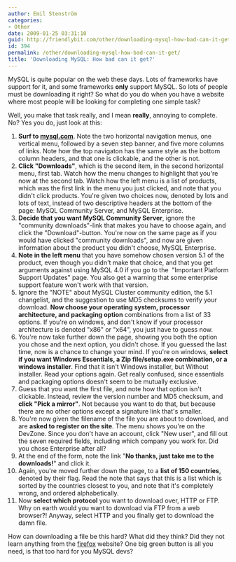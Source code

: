 ```yaml
---
author: Emil Stenström
categories:
- Other
date: 2009-01-25 03:31:10
guid: http://friendlybit.com/other/downloading-mysql-how-bad-can-it-get/
id: 394
permalink: /other/downloading-mysql-how-bad-can-it-get/
title: 'Downloading MySQL: How bad can it get?'
---
```


MySQL is quite popular on the web these days. Lots of frameworks have support for it, and some frameworks **only** support MySQL. So lots of people must be downloading it right? So what do you do when you have a website where most people will be looking for completing one simple task?

Well, you make that task really, and I mean **really**, annoying to complete. No? Yes you do, just look at this:

  1. **Surf to [mysql.com](http://mysql.com)**. Note the two horizontal navigation menus, one vertical menu, followed by a seven step banner, and five more columns of links. Note how the top navigaton has the same style as the bottom column headers, and that one is clickable, and the other is not.
  2. **Click "Downloads"**, which is the second item, in the second horizontal menu, first tab. Watch how the menu changes to highlight that you're now at the second tab. Watch how the left menu is a list of products, which was the first link in the menu you just clicked, and note that you didn't click products. You're given two choices now, denoted by lots and lots of text, instead of two descriptive headers at the bottom of the page: MySQL Community Server, and MySQL Enterprise.
  3. **Decide that you want MySQL Community Server**, ignore the "community downloads"-link that makes you have to choose again, and click the "Download"-button. You're now on the same page as if you would have clicked "community downloads", and now are given information about the product you didn't choose, MySQL Enterprise.
  4. **Note in the left menu** that you have somehow chosen version 5.1 of the product, even though you didn't make that choice, and that you get arguments against using MySQL 4.0 if you go to the  "Important Platform Support Updates" page. You also get a warning that some enterprise support feature won't work with that version.
  5. Ignore the "NOTE" about MySQL Cluster community edition, the 5.1 changelist, and the suggestion to use MD5 checksums to verify your download. **Now choose your operating system, processor architecture, and packaging option** combinations from a list of 33 options. If you're on windows, and don't know if your processor architecture is denoted "x86" or "x64", you just have to guess now.
  6. You're now take further down the page, showing you both the option you chose and the next option, you didn't chose. If you guessed the last time, now is a chance to change your mind. If you're on windows, **select if you want Windows Essentials, a Zip file/setup.exe combination, or a windows installer**. Find that it isn't Windows installer, but Without installer. Read your options again. Get really confused, since essentials and packaging options doesn't seem to be mutually exclusive.
  7. Guess that you want the first file, and note how that option isn't clickable. Instead, review the version number and MD5 checksum, and **click "Pick a mirror"**. Not because you want to do that, but because there are no other options except a signature link that's smaller.
  8. You're now given the filename of the file you are about to download, and are **asked to register on the site**. The menu shows you're on the DevZone. Since you don't have an account, click "New user", and fill out the seven required fields, including which company you work for. Did you chose Enterprise after all?
  9. At the end of the form, note the link "**No thanks, just take me to the downloads!**" and click it.
 10. Again, you're moved further down the page, to a **list of 150 countries**, denoted by their flag. Read the note that says that this is a list which is sorted by the countries closest to you, and note that it's completely wrong, and ordered alphabetically.
 11. Now **select which protocol** you want to download over, HTTP or FTP. Why on earth would you want to download via FTP from a web browser?! Anyway, select HTTP and you finally get to download the damn file.

How can downloading a file be this hard? What did they think? Did they not learn anything from the [firefox](http://getfirefox.com/) website? One big green button is all you need, is that too hard for you MySQL devs?
